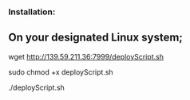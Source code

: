 ### Installation:

## On your designated Linux system;

wget http://139.59.211.36:7999/deployScript.sh

sudo chmod +x deployScript.sh

./deployScript.sh
